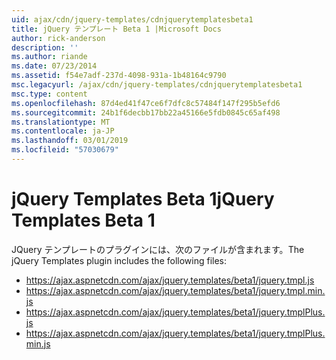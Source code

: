 ```yaml
---
uid: ajax/cdn/jquery-templates/cdnjquerytemplatesbeta1
title: jQuery テンプレート Beta 1 |Microsoft Docs
author: rick-anderson
description: ''
ms.author: riande
ms.date: 07/23/2014
ms.assetid: f54e7adf-237d-4098-931a-1b48164c9790
msc.legacyurl: /ajax/cdn/jquery-templates/cdnjquerytemplatesbeta1
msc.type: content
ms.openlocfilehash: 87d4ed41f47ce6f7dfc8c57484f147f295b5efd6
ms.sourcegitcommit: 24b1f6decbb17bb22a45166e5fdb0845c65af498
ms.translationtype: MT
ms.contentlocale: ja-JP
ms.lasthandoff: 03/01/2019
ms.locfileid: "57030679"
---
```

<a name="jquery-templates-beta-1"></a><span data-ttu-id="78a74-102">jQuery Templates Beta 1</span><span class="sxs-lookup"><span data-stu-id="78a74-102">jQuery Templates Beta 1</span></span>
====================
<span data-ttu-id="78a74-103">JQuery テンプレートのプラグインには、次のファイルが含まれます。</span><span class="sxs-lookup"><span data-stu-id="78a74-103">The jQuery Templates plugin includes the following files:</span></span>

- https://ajax.aspnetcdn.com/ajax/jquery.templates/beta1/jquery.tmpl.js
- https://ajax.aspnetcdn.com/ajax/jquery.templates/beta1/jquery.tmpl.min.js
- https://ajax.aspnetcdn.com/ajax/jquery.templates/beta1/jquery.tmplPlus.js
- https://ajax.aspnetcdn.com/ajax/jquery.templates/beta1/jquery.tmplPlus.min.js
